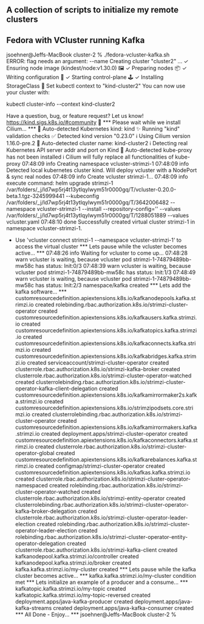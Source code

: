 A collection of scripts to initialize my remote clusters
---------------------------------------------------------



Fedora with VCluster running Kafka
----------------------------------
jsoehner@Jeffs-MacBook cluster-2 % ./fedora-vcluster-kafka.sh        
ERROR: flag needs an argument: --name
Creating cluster "cluster2" ...
 ✓ Ensuring node image (kindest/node:v1.30.0) 🖼
 ✓ Preparing nodes 📦
 ✓ Writing configuration 📜
 ✓ Starting control-plane 🕹️
 ✓ Installing StorageClass 💾
Set kubectl context to "kind-cluster2"
You can now use your cluster with:

kubectl cluster-info --context kind-cluster2

Have a question, bug, or feature request? Let us know! https://kind.sigs.k8s.io/#community 🙂
  *** Please wait while we install Cilium... ***
🔮 Auto-detected Kubernetes kind: kind
✨ Running "kind" validation checks
✅ Detected kind version "0.23.0"
ℹ️  Using Cilium version 1.16.0-pre.2
🔮 Auto-detected cluster name: kind-cluster2
ℹ️  Detecting real Kubernetes API server addr and port on Kind
🔮 Auto-detected kube-proxy has not been installed
ℹ️  Cilium will fully replace all functionalities of kube-proxy
07:48:09 info Creating namespace vcluster-strimzi-1
07:48:09 info Detected local kubernetes cluster kind. Will deploy vcluster with a NodePort & sync real nodes
07:48:09 info Create vcluster strimzi-1...
07:48:09 info execute command: helm upgrade strimzi-1 /var/folders/_j/ld7wp5rj4t13ytlqylwym51r0000gq/T/vcluster-0.20.0-beta.1.tgz-3245999441 --kubeconfig /var/folders/_j/ld7wp5rj4t13ytlqylwym51r0000gq/T/3642006482 --namespace vcluster-strimzi-1 --install --repository-config='' --values /var/folders/_j/ld7wp5rj4t13ytlqylwym51r0000gq/T/1288051889 --values vcluster.yaml
07:48:10 done Successfully created virtual cluster strimzi-1 in namespace vcluster-strimzi-1. 
- Use 'vcluster connect strimzi-1 --namespace vcluster-strimzi-1' to access the virtual cluster
  *** Lets pause while the vcluster becomes active... ***
07:48:26 info Waiting for vcluster to come up...
07:48:28 warn vcluster is waiting, because vcluster pod strimzi-1-74879489bb-mw58c has status: Init:0/3
07:48:39 warn vcluster is waiting, because vcluster pod strimzi-1-74879489bb-mw58c has status: Init:1/3
07:48:49 warn vcluster is waiting, because vcluster pod strimzi-1-74879489bb-mw58c has status: Init:2/3
namespace/kafka created
  *** Lets add the kafka software... ***
customresourcedefinition.apiextensions.k8s.io/kafkanodepools.kafka.strimzi.io created
rolebinding.rbac.authorization.k8s.io/strimzi-cluster-operator created
customresourcedefinition.apiextensions.k8s.io/kafkausers.kafka.strimzi.io created
customresourcedefinition.apiextensions.k8s.io/kafkatopics.kafka.strimzi.io created
customresourcedefinition.apiextensions.k8s.io/kafkaconnects.kafka.strimzi.io created
customresourcedefinition.apiextensions.k8s.io/kafkabridges.kafka.strimzi.io created
serviceaccount/strimzi-cluster-operator created
clusterrole.rbac.authorization.k8s.io/strimzi-kafka-broker created
clusterrole.rbac.authorization.k8s.io/strimzi-cluster-operator-watched created
clusterrolebinding.rbac.authorization.k8s.io/strimzi-cluster-operator-kafka-client-delegation created
customresourcedefinition.apiextensions.k8s.io/kafkamirrormaker2s.kafka.strimzi.io created
customresourcedefinition.apiextensions.k8s.io/strimzipodsets.core.strimzi.io created
clusterrolebinding.rbac.authorization.k8s.io/strimzi-cluster-operator created
customresourcedefinition.apiextensions.k8s.io/kafkamirrormakers.kafka.strimzi.io created
deployment.apps/strimzi-cluster-operator created
customresourcedefinition.apiextensions.k8s.io/kafkaconnectors.kafka.strimzi.io created
clusterrole.rbac.authorization.k8s.io/strimzi-cluster-operator-global created
customresourcedefinition.apiextensions.k8s.io/kafkarebalances.kafka.strimzi.io created
configmap/strimzi-cluster-operator created
customresourcedefinition.apiextensions.k8s.io/kafkas.kafka.strimzi.io created
clusterrole.rbac.authorization.k8s.io/strimzi-cluster-operator-namespaced created
rolebinding.rbac.authorization.k8s.io/strimzi-cluster-operator-watched created
clusterrole.rbac.authorization.k8s.io/strimzi-entity-operator created
clusterrolebinding.rbac.authorization.k8s.io/strimzi-cluster-operator-kafka-broker-delegation created
clusterrole.rbac.authorization.k8s.io/strimzi-cluster-operator-leader-election created
rolebinding.rbac.authorization.k8s.io/strimzi-cluster-operator-leader-election created
rolebinding.rbac.authorization.k8s.io/strimzi-cluster-operator-entity-operator-delegation created
clusterrole.rbac.authorization.k8s.io/strimzi-kafka-client created
kafkanodepool.kafka.strimzi.io/controller created
kafkanodepool.kafka.strimzi.io/broker created
kafka.kafka.strimzi.io/my-cluster created
  *** Lets pause while the kafka cluster becomes active... ***
kafka.kafka.strimzi.io/my-cluster condition met
  *** Lets initialize an example of a producer and a consume... ***
kafkatopic.kafka.strimzi.io/my-topic created
kafkatopic.kafka.strimzi.io/my-topic-reversed created
deployment.apps/java-kafka-producer created
deployment.apps/java-kafka-streams created
deployment.apps/java-kafka-consumer created
  *** All Done - Enjoy... ***
jsoehner@Jeffs-MacBook cluster-2 %

